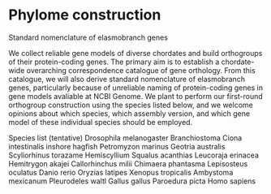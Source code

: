 # Phylome construction
Standard nomenclature of elasmobranch genes

We collect reliable gene models of diverse chordates and build orthogroups of their protein-coding genes. The primary aim is to establish a chordate-wide overarching correspondence catalogue of gene orthology. From this catalogue, we will also derive standard nomenclature of elasmobranch genes, particularly because of unreliable naming of protein-coding genes in gene models avaliable at NCBI Genome. We plant to perform our first-round orthogroup construction using the species listed below, and we welcome opinions about which species, which assembly version, and which gene model of these individual species should be employed.

Species list (tentative)
Drosophila melanogaster
Branchiostoma
Ciona intestinalis
inshore hagfish
Petromyzon marinus
Geotria australis
Scyliorhinus torazame
Hemiscyllium
Squalus acanthias
Leucoraja erinacea
Hemitrygon akajei
Callorhinchus milii
Chimaera phantasma
Lepisosteus oculatus
Danio rerio
Oryzias latipes
Xenopus tropicalis
Ambystoma mexicanum 
Pleurodeles waltl
Gallus gallus
Paroedura picta
Homo sapiens

